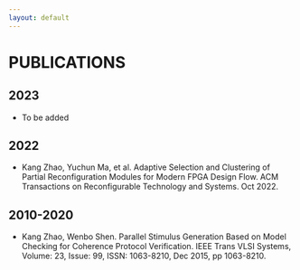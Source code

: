 ```yaml
---
layout: default
---
```


# PUBLICATIONS

## 2023
- To be added


## 2022
- Kang Zhao, Yuchun Ma, et al. Adaptive Selection and Clustering of Partial Reconfiguration Modules for Modern FPGA Design Flow. ACM Transactions on Reconfigurable Technology and Systems. Oct 2022.

## 2010-2020
- Kang Zhao, Wenbo Shen. Parallel Stimulus Generation Based on Model Checking for Coherence Protocol Verification. IEEE Trans VLSI Systems, Volume: 23, Issue: 99, ISSN: 1063-8210, Dec 2015, pp 1063-8210.
